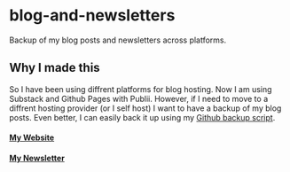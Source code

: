# blog-and-newsletters
Backup of my blog posts and newsletters across platforms.

## Why I made this
So I have been using diffrent platforms for blog hosting. Now I am using Substack and Github Pages with Publii. However, if I need to move to a diffrent hosting provider (or I self host) I want to have a backup of my blog posts. Even better, I can easily back it up using my [Github backup script](https://github.com/slashtechno/github-backup).

#### [My Website](https://slashtechno.github.io)

#### [My Newsletter](https://techsense.substack.com/)
